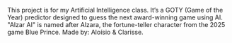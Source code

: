 This project is for my Artificial Intelligence class. It’s a GOTY (Game of the Year) predictor designed to guess the next award-winning game using AI.
"Alzar AI" is named after Alzara, the fortune-teller character from the 2025 game Blue Prince.
Made by: Aloísio & Clarisse.
